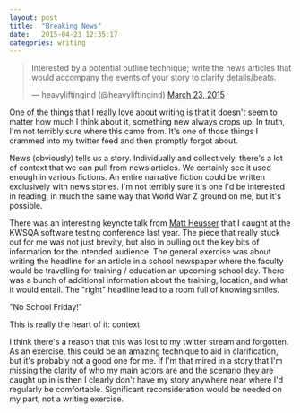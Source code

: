 ```yaml
---
layout: post
title:  "Breaking News"
date:   2015-04-23 12:35:17
categories: writing
---
```


<blockquote class="twitter-tweet" data-partner="tweetdeck">Interested by a potential outline technique; write the news articles that would accompany the events of your story to clarify details/beats.

— heavyliftingind (@heavyliftingind) <a href="https://twitter.com/heavyliftingind/status/580115442158714880">March 23, 2015</a></blockquote>
<script src="//platform.twitter.com/widgets.js" async="" charset="utf-8"></script>

One of the things that I really love about writing is that it doesn't seem to matter how much I think about it, something new always crops up. In truth, I'm not terribly sure where this came from. It's one of those things I crammed into my twitter feed and then promptly forgot about.

News (obviously) tells us a story. Individually and collectively, there's a lot of context that we can pull from news articles. We certainly see it used enough in various fictions. An entire narrative fiction could be written exclusively with news stories. I'm not terribly sure it's one I'd be interested in reading, in much the same way that World War Z ground on me, but it's possible.

There was an interesting keynote talk from <a href="https://twitter.com/mheusser">Matt Heusser</a> that I caught at the KWSQA software testing conference last year. The piece that really stuck out for me was not just brevity, but also in pulling out the key bits of information for the intended audience. The general exercise was about writing the headline for an article in a school newspaper where the faculty would be travelling for training / education an upcoming school day. There was a bunch of additional information about the training, location, and what it would entail. The "right" headline lead to a room full of knowing smiles.

"No School Friday!"

This is really the heart of it: context.

I think there's a reason that this was lost to my twitter stream and forgotten. As an exercise, this could be an amazing technique to aid in clarification, but it's probably not a good one for me. If I'm that mired in a story that I'm missing the clarity of who my main actors are and the scenario they are caught up in is then I clearly don't have my story anywhere near where I'd regularly be comfortable. Significant reconsideration would be needed on my part, not a writing exercise.
